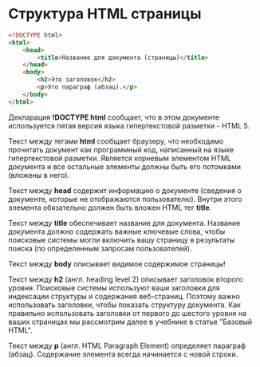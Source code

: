 # Структура HTML страницы

```html
<!DOCTYPE html>
<html>
	<head>
		<title>Название для документа (страницы)</title>
	</head>
	<body>
		<h2>Это заголовок</h2>
		<p>Это параграф (абзац).</p>
	</body>
</html>
```

Декларация <b>!DOCTYPE html</b> сообщает, что в этом документе используется пятая версия языка гипертекстовой разметки - HTML 5.

Текст между тегами <b>html</b> сообщает браузеру, что необходимо прочитать документ как программный код, написанный на языке гипертекстовой разметки.
Является корневым элементом HTML документа и все остальные элементы должны быть его потомками (вложены в него).

Текст между <b>head</b> содержит информацию о документе (сведения о документе, которые не отображаются пользователю). 
Внутри этого элемента обязательно должен быть вложен HTML тег <b>title</b>.

Текст между <b>title</b> обеспечивает название для документа. 
Название документа должно содержать важные ключевые слова, чтобы поисковые системы могли включить вашу страницу в результаты поиска (по определенным запросам пользователей).

Текст между <b>body</b> описывает видимое содержимое страницы!

Текст между <b>h2</b> (англ. heading level 2) описывает заголовок второго уровня. 
Поисковые системы используют ваши заголовки для индексации структуры и содержания веб-страниц. 
Поэтому важно использовать заголовки, чтобы показать структуру документа. 
Как правильно использовать заголовки от первого до шестого уровня на ваших страницах мы рассмотрим далее в учебнике в статье "Базовый HTML".

Текст между <b>p</b> (англ. HTML Paragraph Element) определяет параграф (абзац). 
Содержание элемента всегда начинается с новой строки.
